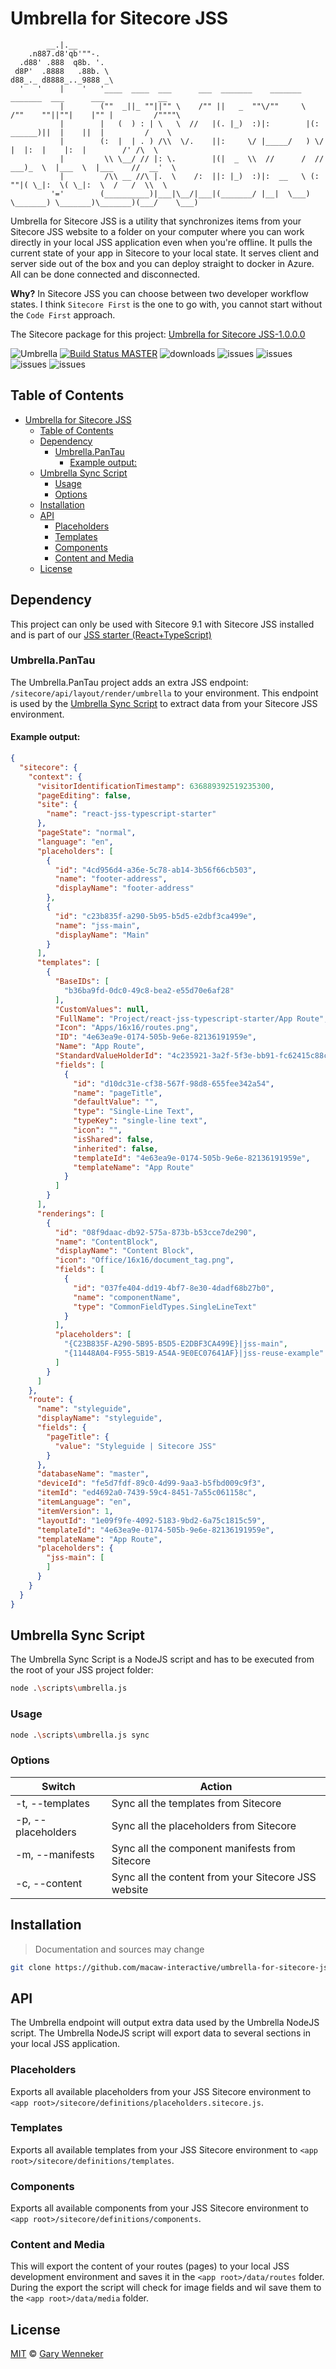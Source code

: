 # Umbrella for Sitecore JSS


            __.|.__ 
        .n887.d8'qb'""-.
      .d88' .888  q8b. '. 
     d8P'  .8888   .88b. \
    d88_._ d8888_.._9888 _\
      '   '    |    '   '____  ____  ___      ___  _______    _______    _______  ___      ___            __
               |        (""  _||_ ""||"" \    /"" ||   _  ""\/""     \  /""    ""||""|    |"" |         /""""\
               |        |   (  ) : | \   \  //   |(. |_)  :)|:        |(: ______)||  |    ||  |         /    \
               |        (:  |  | . ) /\\  \/.    ||:     \/ |_____/   ) \/    |  |:  |    |:  |        /' /\  \
               |         \\ \__/ // |: \.        |(|  _  \\  //      /  // ___)_  \  |___  \  |___    //  __'  \
               |         /\\ __ //\ |.  \    /:  ||: |_)  :)|:  __   \ (:     ""|( \_|:  \( \_|:  \  /   /  \\  \
             '='        (__________)|___|\__/|___|(_______/ |__|  \___) \_______) \_______)\_______)(___/    \___)
  


Umbrella for Sitecore JSS is a utility that synchronizes items from your Sitecore JSS website to a folder on your computer where you can work directly in your local JSS application even when you're offline. It pulls the current state of your app in Sitecore to your local state. It serves client and server side out of the box and you can deploy straight to docker in Azure. All can be done connected and disconnected.

**Why?**  In Sitecore JSS you can choose between two developer workflow states. I think `Sitecore First` is the one to go with, you cannot start without the `Code First` approach. 

The Sitecore package for this project: [Umbrella for Sitecore JSS-1.0.0.0](./dist/Umbrella%20for%20Sitecore%20JSS-1.0.0.0.zip)

![Umbrella](https://img.shields.io/badge/Umbrella-%20Sitecore%20JSS-red.svg)
[![Build Status MASTER](https://dev.azure.com/MacawInteractive/umbrella-for-sitecore-jss/_apis/build/status/Build%20Master?branchName=master)](https://dev.azure.com/MacawInteractive/umbrella-for-sitecore-jss/_build/latest?definitionId=4&branchName=master)
![downloads](https://img.shields.io/github/downloads/macaw-interactive/umbrella-for-sitecore-jss/total.svg)
![issues](https://img.shields.io/github/issues/macaw-interactive/umbrella-for-sitecore-jss.svg)
![issues](https://img.shields.io/github/watchers/macaw-interactive/umbrella-for-sitecore-jss.svg)
![issues](https://img.shields.io/github/stars/macaw-interactive/umbrella-for-sitecore-jss.svg)
![issues](https://img.shields.io/github/forks/macaw-interactive/umbrella-for-sitecore-jss.svg)

## Table of Contents

- [Umbrella for Sitecore JSS](#umbrella-for-sitecore-jss)
  - [Table of Contents](#table-of-contents)
  - [Dependency](#dependency)
    - [Umbrella.PanTau](#umbrellapantau)
      - [Example output:](#example-output)
  - [Umbrella Sync Script](#umbrella-sync-script)
    - [Usage](#usage)
    - [Options](#options)
  - [Installation](#installation)
  - [API](#api)
    - [Placeholders](#placeholders)
    - [Templates](#templates)
    - [Components](#components)
    - [Content and Media](#content-and-media)
  - [License](#license)


## Dependency

This project can only be used with Sitecore 9.1 with Sitecore JSS installed and is part of our [JSS starter (React+TypeScript)][react-jss-typescript-starter]

### Umbrella.PanTau

The Umbrella.PanTau project adds an extra JSS endpoint: `/sitecore/api/layout/render/umbrella` to your environment. This endpoint is used by the [Umbrella Sync Script][umbrellascript] to extract data from your Sitecore JSS environment.

#### Example output:

```json
{
  "sitecore": {
    "context": {
      "visitorIdentificationTimestamp": 636889392519235300,
      "pageEditing": false,
      "site": {
        "name": "react-jss-typescript-starter"
      },
      "pageState": "normal",
      "language": "en",
      "placeholders": [
        {
          "id": "4cd956d4-a36e-5c78-ab14-3b56f66cb503",
          "name": "footer-address",
          "displayName": "footer-address"
        },
        {
          "id": "c23b835f-a290-5b95-b5d5-e2dbf3ca499e",
          "name": "jss-main",
          "displayName": "Main"
        }
      ],
      "templates": [
        {
          "BaseIDs": [
            "b36ba9fd-0dc0-49c8-bea2-e55d70e6af28"
          ],
          "CustomValues": null,
          "FullName": "Project/react-jss-typescript-starter/App Route",
          "Icon": "Apps/16x16/routes.png",
          "ID": "4e63ea9e-0174-505b-9e6e-82136191959e",
          "Name": "App Route",
          "StandardValueHolderId": "4c235921-3a2f-5f3e-bb91-fc62415c88cf",
          "fields": [
            {
              "id": "d10dc31e-cf38-567f-98d8-655fee342a54",
              "name": "pageTitle",
              "defaultValue": "",
              "type": "Single-Line Text",
              "typeKey": "single-line text",
              "icon": "",
              "isShared": false,
              "inherited": false,
              "templateId": "4e63ea9e-0174-505b-9e6e-82136191959e",
              "templateName": "App Route"
            }
          ]
        }
      ],
      "renderings": [
        {
          "id": "08f9daac-db92-575a-873b-b53cce7de290",
          "name": "ContentBlock",
          "displayName": "Content Block",
          "icon": "Office/16x16/document_tag.png",
          "fields": [
            {
              "id": "037fe404-dd19-4bf7-8e30-4dadf68b27b0",
              "name": "componentName",
              "type": "CommonFieldTypes.SingleLineText"
            }
          ],
          "placeholders": [
            "{C23B835F-A290-5B95-B5D5-E2DBF3CA499E}|jss-main",
            "{11448A04-F955-5B19-A54A-9E0EC07641AF}|jss-reuse-example"
          ]
        }
      ]
    },
    "route": {
      "name": "styleguide",
      "displayName": "styleguide",
      "fields": {
        "pageTitle": {
          "value": "Styleguide | Sitecore JSS"
        }
      },
      "databaseName": "master",
      "deviceId": "fe5d7fdf-89c0-4d99-9aa3-b5fbd009c9f3",
      "itemId": "ed4692a0-7439-59c4-8451-7a55c061158c",
      "itemLanguage": "en",
      "itemVersion": 1,
      "layoutId": "1e09f9fe-4092-5183-9bd2-6a75c1815c59",
      "templateId": "4e63ea9e-0174-505b-9e6e-82136191959e",
      "templateName": "App Route",
      "placeholders": {
        "jss-main": [
        ]
      }
    }
  }
}
```

## Umbrella Sync Script

The Umbrella Sync Script is a NodeJS script and has to be executed from the root of your JSS project folder:

```bash
node .\scripts\umbrella.js
```

### Usage

```bash
node .\scripts\umbrella.js sync
```

### Options

| Switch | Action | 
| --- | --- |
|-t, --templates     | Sync all the templates from Sitecore                 |
|-p, --placeholders  | Sync all the placeholders from Sitecore              |
|-m, --manifests     | Sync all the component manifests from Sitecore       |
|-c, --content       | Sync all the content from your Sitecore JSS website  |

## Installation

> Documentation and sources may change

```bash
git clone https://github.com/macaw-interactive/umbrella-for-sitecore-jss
```

## API

The Umbrella endpoint will output extra data used by the Umbrella NodeJS script. The Umbrella NodeJS script will export data to several sections in your local JSS application.

### Placeholders

Exports all available placeholders from your JSS Sitecore environment to `<app root>/sitecore/definitions/placeholders.sitecore.js`.

### Templates

Exports all available templates from your JSS Sitecore environment to `<app root>/sitecore/definitions/templates`.

### Components

Exports all available components from your JSS Sitecore environment to `<app root>/sitecore/definitions/components`.

### Content and Media

This will export the content of your routes (pages) to your local JSS development environment and saves it in the `<app root>/data/routes` folder. During the export the script will check for image fields and wil save them to the `<app root>/data/media` folder.

## License

[MIT][license] © [Gary Wenneker][author]

[license]: license
[author]: https://gary.wenneker.org
[react-jss-typescript-starter]: https://github.com/macaw-interactive/react-jss-typescript-starter
[umbrellascript]: https://github.com/macaw-interactive/react-jss-typescript-starter/blob/develop/scripts/umbrella.js